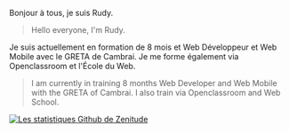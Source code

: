 Bonjour à tous, je suis Rudy.
> Hello everyone, I'm Rudy.

Je suis actuellement en formation de 8 mois et Web Développeur et Web Mobile avec le GRETA de Cambrai.
Je me forme également via Openclassroom et l'École du Web.
> I am currently in training 8 months Web Developer and Web Mobile with the GRETA of Cambrai.
> I also train via Openclassroom and Web School.

[![Les statistiques Github de Zenitude](https://github-readme-stats.vercel.app/api?username=Zenitude)](https://github.com/Zenitude/github-readme-stats)
